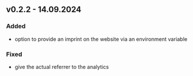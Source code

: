 
## v0.2.2 - 14.09.2024

### Added

- option to provide an imprint on the website via an environment variable

### Fixed

- give the actual referrer to the analytics
